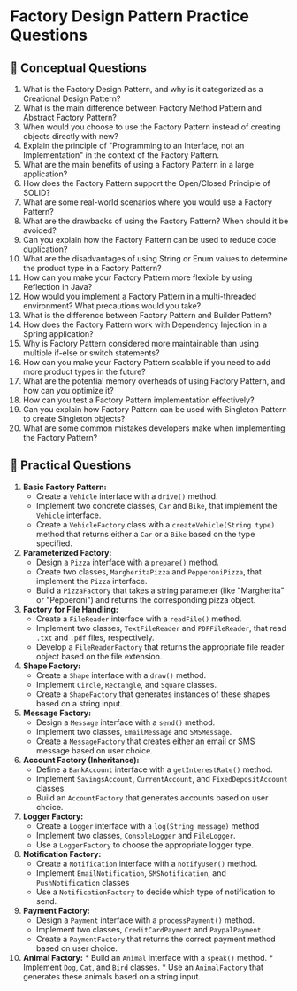 # Factory Design Pattern Practice Questions

## 📌 **Conceptual Questions**
1. What is the Factory Design Pattern, and why is it categorized as a Creational Design Pattern?
2. What is the main difference between Factory Method Pattern and Abstract Factory Pattern?
3. When would you choose to use the Factory Pattern instead of creating objects directly with new?
4. Explain the principle of "Programming to an Interface, not an Implementation" in the context of the Factory Pattern.
5. What are the main benefits of using a Factory Pattern in a large application?
6. How does the Factory Pattern support the Open/Closed Principle of SOLID?
7. What are some real-world scenarios where you would use a Factory Pattern?
8. What are the drawbacks of using the Factory Pattern? When should it be avoided?
9. Can you explain how the Factory Pattern can be used to reduce code duplication?
10. What are the disadvantages of using String or Enum values to determine the product type in a Factory Pattern?
11. How can you make your Factory Pattern more flexible by using Reflection in Java?
12. How would you implement a Factory Pattern in a multi-threaded environment? What precautions would you take?
13. What is the difference between Factory Pattern and Builder Pattern?
14. How does the Factory Pattern work with Dependency Injection in a Spring application?
15. Why is Factory Pattern considered more maintainable than using multiple if-else or switch statements?
16. How can you make your Factory Pattern scalable if you need to add more product types in the future?
17. What are the potential memory overheads of using Factory Pattern, and how can you optimize it?
18. How can you test a Factory Pattern implementation effectively?
19. Can you explain how Factory Pattern can be used with Singleton Pattern to create Singleton objects?
20. What are some common mistakes developers make when implementing the Factory Pattern?

## 📌 **Practical Questions**
1.  **Basic Factory Pattern:**
    * Create a `Vehicle` interface with a `drive()` method.
    * Implement two concrete classes, `Car` and `Bike`, that implement the `Vehicle` interface.
    * Create a `VehicleFactory` class with a `createVehicle(String type)` method that returns either a `Car` or a `Bike` based on the type specified.
2.  **Parameterized Factory:**
    * Design a `Pizza` interface with a `prepare()` method.
    * Create two classes, `MargheritaPizza` and `PepperoniPizza`, that implement the `Pizza` interface.
    * Build a `PizzaFactory` that takes a string parameter (like "Margherita" or "Pepperoni") and returns the corresponding pizza object.
3.  **Factory for File Handling:**
    * Create a `FileReader` interface with a `readFile()` method.
    * Implement two classes, `TextFileReader` and `PDFFileReader`, that read `.txt` and `.pdf` files, respectively.
    * Develop a `FileReaderFactory` that returns the appropriate file reader object based on the file extension.
4.  **Shape Factory:**
    * Create a `Shape` interface with a `draw()` method.
    * Implement `Circle`, `Rectangle`, and `Square` classes.
    * Create a `ShapeFactory` that generates instances of these shapes based on a string input.
5.  **Message Factory:**
    * Design a `Message` interface with a `send()` method.
    * Implement two classes, `EmailMessage` and `SMSMessage`.
    * Create a `MessageFactory` that creates either an email or SMS message based on user choice.
6.  **Account Factory (Inheritance):**
    * Define a `BankAccount` interface with a `getInterestRate()` method.
    * Implement `SavingsAccount`, `CurrentAccount`, and `FixedDepositAccount` classes.
    * Build an `AccountFactory` that generates accounts based on user choice.
7.  **Logger Factory:**
    * Create a `Logger` interface with a `log(String message)` method
    * Implement two classes, `ConsoleLogger` and `FileLogger`.
    * Use a `LoggerFactory` to choose the appropriate logger type.
8.  **Notification Factory:**
    * Create a `Notification` interface with a `notifyUser()` method.
    * Implement `EmailNotification`, `SMSNotification`, and `PushNotification` classes
    * Use a `NotificationFactory` to decide which type of notification to send.
9.  **Payment Factory:**
    * Design a `Payment` interface with a `processPayment()` method.
    * Implement two classes, `CreditCardPayment` and `PaypalPayment`.
    * Create a `PaymentFactory` that returns the correct payment method based on user choice.
10.  **Animal Factory:**
    * Build an `Animal` interface with a `speak()` method.
    * Implement `Dog`, `Cat`, and `Bird` classes.
    * Use an `AnimalFactory` that generates these animals based on a string input.